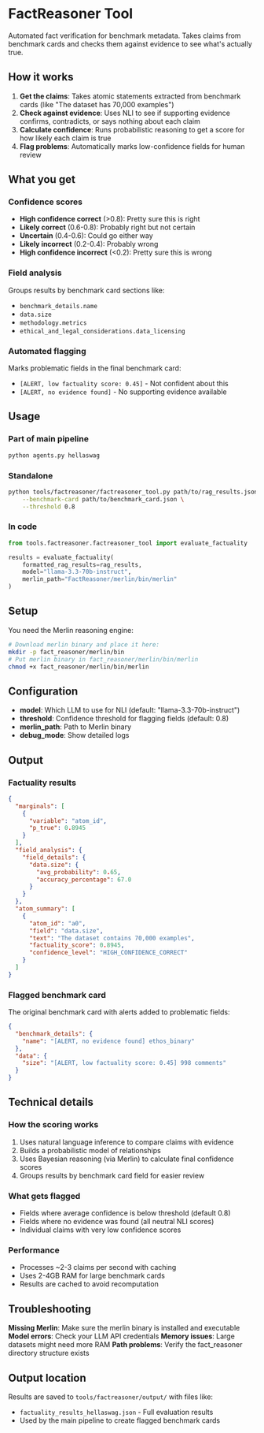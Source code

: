 # FactReasoner Tool

Automated fact verification for benchmark metadata. Takes claims from benchmark cards and checks them against evidence to see what's actually true.

## How it works

1. **Get the claims**: Takes atomic statements extracted from benchmark cards (like "The dataset has 70,000 examples")
2. **Check against evidence**: Uses NLI to see if supporting evidence confirms, contradicts, or says nothing about each claim
3. **Calculate confidence**: Runs probabilistic reasoning to get a score for how likely each claim is true
4. **Flag problems**: Automatically marks low-confidence fields for human review

## What you get

### Confidence scores
- **High confidence correct** (>0.8): Pretty sure this is right
- **Likely correct** (0.6-0.8): Probably right but not certain
- **Uncertain** (0.4-0.6): Could go either way
- **Likely incorrect** (0.2-0.4): Probably wrong
- **High confidence incorrect** (<0.2): Pretty sure this is wrong

### Field analysis
Groups results by benchmark card sections like:
- `benchmark_details.name`
- `data.size`
- `methodology.metrics`
- `ethical_and_legal_considerations.data_licensing`

### Automated flagging
Marks problematic fields in the final benchmark card:
- `[ALERT, low factuality score: 0.45]` - Not confident about this
- `[ALERT, no evidence found]` - No supporting evidence available

## Usage

### Part of main pipeline
```bash
python agents.py hellaswag
```

### Standalone
```bash
python tools/factreasoner/factreasoner_tool.py path/to/rag_results.jsonl \
    --benchmark-card path/to/benchmark_card.json \
    --threshold 0.8
```

### In code
```python
from tools.factreasoner.factreasoner_tool import evaluate_factuality

results = evaluate_factuality(
    formatted_rag_results=rag_results,
    model="llama-3.3-70b-instruct",
    merlin_path="FactReasoner/merlin/bin/merlin"
)
```

## Setup

You need the Merlin reasoning engine:
```bash
# Download merlin binary and place it here:
mkdir -p fact_reasoner/merlin/bin
# Put merlin binary in fact_reasoner/merlin/bin/merlin
chmod +x fact_reasoner/merlin/bin/merlin
```

## Configuration

- **model**: Which LLM to use for NLI (default: "llama-3.3-70b-instruct")
- **threshold**: Confidence threshold for flagging fields (default: 0.8)
- **merlin_path**: Path to Merlin binary
- **debug_mode**: Show detailed logs

## Output

### Factuality results
```json
{
  "marginals": [
    {
      "variable": "atom_id",
      "p_true": 0.8945
    }
  ],
  "field_analysis": {
    "field_details": {
      "data.size": {
        "avg_probability": 0.65,
        "accuracy_percentage": 67.0
      }
    }
  },
  "atom_summary": [
    {
      "atom_id": "a0",
      "field": "data.size",
      "text": "The dataset contains 70,000 examples",
      "factuality_score": 0.8945,
      "confidence_level": "HIGH_CONFIDENCE_CORRECT"
    }
  ]
}
```

### Flagged benchmark card
The original benchmark card with alerts added to problematic fields:
```json
{
  "benchmark_details": {
    "name": "[ALERT, no evidence found] ethos_binary"
  },
  "data": {
    "size": "[ALERT, low factuality score: 0.45] 998 comments"
  }
}
```

## Technical details

### How the scoring works
1. Uses natural language inference to compare claims with evidence
2. Builds a probabilistic model of relationships
3. Uses Bayesian reasoning (via Merlin) to calculate final confidence scores
4. Groups results by benchmark card field for easier review

### What gets flagged
- Fields where average confidence is below threshold (default 0.8)
- Fields where no evidence was found (all neutral NLI scores)
- Individual claims with very low confidence scores

### Performance
- Processes ~2-3 claims per second with caching
- Uses 2-4GB RAM for large benchmark cards
- Results are cached to avoid recomputation

## Troubleshooting

**Missing Merlin**: Make sure the merlin binary is installed and executable
**Model errors**: Check your LLM API credentials
**Memory issues**: Large datasets might need more RAM
**Path problems**: Verify the fact_reasoner directory structure exists

## Output location

Results are saved to `tools/factreasoner/output/` with files like:
- `factuality_results_hellaswag.json` - Full evaluation results
- Used by the main pipeline to create flagged benchmark cards
